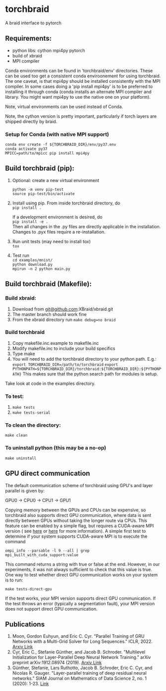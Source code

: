 # torchbraid

A braid interface to pytorch

## Requirements:
  + python libs:
    cython
    mpi4py
    pytorch
  + build of xbraid
  + MPI compiler

Conda environments can be found in 'torchbraid/env' directories. These can be used too get a consistent conda enviroonement
for using torchbraid. The one caveat, is that mpi4py should be installed consistently with the MPI compiler. In some cases
doing a 'pip install mpi4py' is to be preferred to installing it through conda (conda installs an alternate MPI compiler and
library. You might want mpi4py to use the native one on your platform).

Note, virtual environments can be used instead of Conda.

Note, the cython version is pretty important, particularly if torch layers are shipped directly by braid.

### Setup for Conda (with native MPI support)
  
  ```
  conda env create -f ${TORCHBRAID_DIR}/env/py37.env
  conda activate py37
  MPICC=path/to/mpicc pip install mpi4py
  ```
## Build torchbraid (pip):

1. Optional: create a new virtual environment

   `python -m venv pip-test`  
   `source pip-test/bin/activate`

1. Install using pip.  From inside torchbraid directory, do  
  `pip install .`

    If a development environment is desired, do  
    `pip install -e .`  
    Then all changes in the .py files are directly applicable in the
    installation. Changes to .pyx files require a re-installation.

1. Run unit tests (may need to install tox)  
  `tox`

1. Test run  
 `cd examples/mnist/`  
 `python download.py`  
 `mpirun -n 2 python main.py`


## Build torchbraid (Makefile):

### Build xbraid:
  1. Download from git@github.com:XBraid/xbraid.git
  1. The master branch should work fine
  1. From the xbraid directory run `make debug=no braid`


### Build torchbraid
  1. Copy makefile.inc.example to makefile.inc 
  1. Modify makefile.inc to include your build specifics
  1. Type make
  1. You will need to add the torchbraid directory to your python path. E.g.:
      `export TORCHBRAID_DIR=/path/to/torchbraid`
      `export PYTHONPATH=${TORCHBRAID_DIR}/torchbraid:${TORCHBRAID_DIR}:${PYTHONPATH}`
    This makes sure that the python search path for modules is setup.

Take look at code in the examples directory.

### To test:

 1. `make tests`
 1. `make tests-serial`

### To clean the directory:

   `make clean`

### To uninstall python (this may be a no-op)

   `make uninstall`

## GPU direct communication

The default communication scheme of torchbraid using GPU's and layer parallel is given by: 

GPU0 -> CPU0 -> CPU1 -> GPU1

Copying memory between the GPUs and CPUs can be expensive, so torchbraid also supports direct GPU communication, where 
data is sent directly between GPUs without taking the longer route via CPUs. This feature can be enabled by a simple 
flag, but requires a CUDA-aware MPI version ( see [here](https://developer.nvidia.com/blog/introduction-cuda-aware-mpi/)
or [here](https://www.open-mpi.org/faq/?category=runcuda) for more information). A simple first test to determine if 
your system supports CUDA-aware MPI is to execute the command

`ompi_info --parsable -l 9 --all | grep mpi_built_with_cuda_support:value`

This command returns a string with true or false at the end. However, in our experiments, it was not always sufficient 
to check that this value is true. One way to test whether direct GPU communication works on your system is to run:

`make tests-direct-gpu`

If the test works, your MPI version supports direct GPU communication. If the test throws an error (typically a 
segmentation fault), your MPI version does not support direct GPU communication.

## Publications

1. Moon, Gordon Euhyun, and Eric C. Cyr. "Parallel Training of GRU Networks with a Multi-Grid Solver for Long Sequences." ICLR, 2022. [Arxiv Link](https://arxiv.org/abs/2203.04738)
1. Cyr, Eric C., Stefanie Günther, and Jacob B. Schroder. "Multilevel Initialization for Layer-Parallel Deep Neural Network Training." arXiv preprint arXiv:1912.08974 (2019). [Arxiv Link](https://arxiv.org/pdf/1912.08974)
1.  Günther, Stefanie, Lars Ruthotto, Jacob B. Schroder, Eric C. Cyr, and Nicolas R. Gauger. "Layer-parallel training of deep residual neural networks." SIAM Journal on Mathematics of Data Science 2, no. 1 (2020): 1-23. [Link](https://epubs.siam.org/doi/pdf/10.1137/19M1247620)
